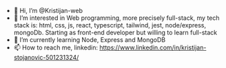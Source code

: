 - 👋 Hi, I’m @Kristijan-web
- 👀 I’m interested in Web programming, more precisely full-stack, my tech stack is: html, css, js, react, typescript, tailwind, jest, node/express, mongoDb. Starting as front-end developer but willing to learn full-stack
- 🌱 I’m currently learning Node, Express and MongoDB
- 📫 How to reach me, linkedin: https://www.linkedin.com/in/kristijan-stojanovic-501231324/

<!---
Kristijan-web/Kristijan-web is a ✨ special ✨ repository because its `README.md` (this file) appears on your GitHub profile.
You can click the Preview link to take a look at your changes.
--->
